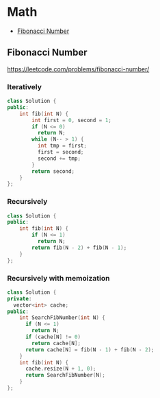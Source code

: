# Math

+ [Fibonacci Number](#fibonacci-number)

## Fibonacci Number

https://leetcode.com/problems/fibonacci-number/

### Iteratively
```C++ 
class Solution {
public:
    int fib(int N) {
        int first = 0, second = 1;
        if (N <= 0)
          return N;
        while (N-- > 1) {
          int tmp = first;
          first = second;
          second += tmp;
        }
        return second;
    }
};
```

### Recursively

```C++
class Solution {
public:
    int fib(int N) {
        if (N <= 1)
          return N;
        return fib(N - 2) + fib(N - 1);
    }
};
```

### Recursively with memoization

```C++
class Solution {
private:
  vector<int> cache;
public:
    int SearchFibNumber(int N) {
      if (N <= 1)
        return N;
      if (cache[N] != 0)
        return cache[N];      
      return cache[N] = fib(N - 1) + fib(N - 2);  
    }
    int fib(int N) {
      cache.resize(N + 1, 0);
      return SearchFibNumber(N);
    }
};
```


